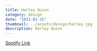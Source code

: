 ```yaml
---
title: Harley Quinn
category: design
date: "2021-01-15"
thumbnail: ../assets/design/harley.jpg
description: Harley Quinn
---
```


<a href = "https://open.spotify.com/playlist/1iqEqN43uXEEg4CUYfA0hY?si=1e64694609394580" target="_blank" class = "err">Spotify Link</a>
